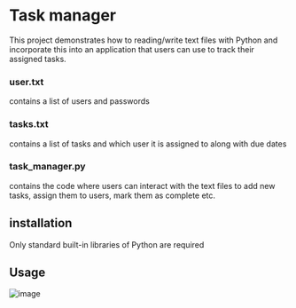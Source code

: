 # Task manager
This project demonstrates how to reading/write text files with Python and incorporate this into an application that users can use to track their assigned tasks.

### user.txt
contains a list of users and passwords

### tasks.txt
contains a list of tasks and which user it is assigned to along with due dates

### task_manager.py
contains the code where users can interact with the text files to add new tasks, assign them to users, mark them as complete etc.

## installation
Only standard built-in libraries of Python are required

## Usage
![image](https://user-images.githubusercontent.com/123483224/219690060-f854d0a6-21f7-4c47-b9cb-88ced5d6f495.png)
